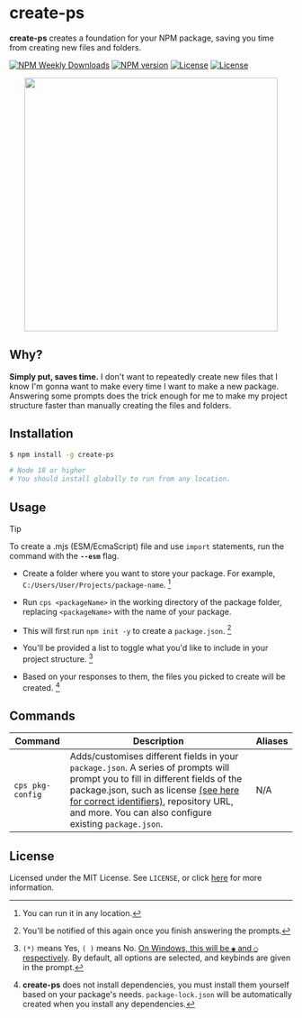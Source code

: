 # create-ps

**create-ps** creates a foundation for your NPM package, saving you time from creating new files and folders.

[![NPM Weekly Downloads](https://img.shields.io/npm/dw/create-ps.svg?style=flat&colorA=black&colorB=blue)](https://npmjs.org/package/create-ps "Weekly downloads from NPM.")
[![NPM version](https://img.shields.io/npm/v/create-ps.svg?style=flat&colorA=black)](https://www.npmjs.com/package/create-ps "The latest NPM version.")
[![License](https://shields.io/github/license/inttter/create-ps?labelColor=black&colorB=blue)](https://github.com/inttter/create-ps/blob/master/LICENSE/ "create-ps's license.")
[![License](https://img.shields.io/badge/donate-kofi-f39f37?labelColor=black&colorB=blue)](https://ko-fi.com/intter "My Ko-fi donation page.")


<div align="center">
<img src="https://github.com/inttter/create-ps/assets/73017070/e4d12625-cf9a-4c63-9c90-472141ca3f54" width="450">
</div>


## Why?

**Simply put, saves time.** I don't want to repeatedly create new files that I know I'm gonna want to make every time I want to make a new package. Answering some prompts does the trick enough for me to make my project structure faster than manually creating the files and folders.

## Installation

```bash
$ npm install -g create-ps

# Node 18 or higher
# You should install globally to run from any location.
```

## Usage

> [!TIP]
> To create a .mjs (ESM/EcmaScript) file and use ```import``` statements, run the command with the **```--esm```** flag.

* Create a folder where you want to store your package. For example,  ```C:/Users/User/Projects/package-name```. [^1]

* Run ```cps <packageName>``` in the working directory of the package folder,
replacing ```<packageName>``` with the name of your package.

* This will first run  ```npm init -y``` to create a  ```package.json```. [^2]

* You'll be provided a list to toggle what you'd like to include in your project structure. [^3]

* Based on your responses to them, the files you picked to create will be created. [^4]

## Commands

|   Command      |    Description    |     Aliases      | 
|----------|-----------|---------------------------|
```cps pkg-config``` | Adds/customises different fields in your ```package.json```. A series of prompts will prompt you to fill in different fields of the package.json, such as license [(see here for correct identifiers)](https://spdx.org/licenses/), repository URL, and more. You can also configure existing ```package.json```. | N/A | 


## License

Licensed under the MIT License. See ```LICENSE```, or click [here](https://github.com/inttter/create-ps/blob/master/LICENSE) for more information.


[^1]: You can run it in any location.

[^2]: You'll be notified of this again once you finish answering the prompts.

[^3]: ```(*)``` means Yes,  ```( )``` means No. [On Windows, this will be ```◉``` and ```◯``` respectively](https://github.com/SBoudrias/Inquirer.js/releases/tag/inquirer%409.2.18).  By default, all options are selected, and keybinds are given in the prompt.

[^4]: **create-ps** does not install dependencies, you must install them yourself based on your package's needs. ```package-lock.json``` will be automatically created when you install any dependencies.